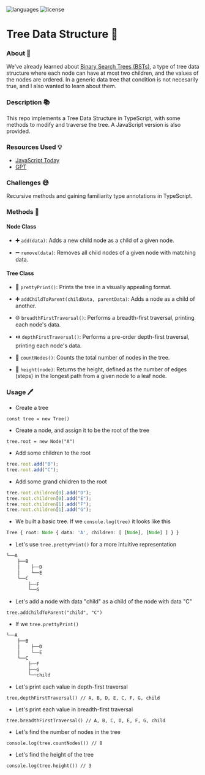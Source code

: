![languages](https://img.shields.io/badge/languages-ts-blue)
![license](https://img.shields.io/badge/license-MIT-green)

# Tree Data Structure 🌳

### About 📖

We've already learned about [Binary Search Trees (BSTs)](https://github.com/amadeuio/binary-search-trees), a type of tree data structure where each node can have at most two children, and the values of the nodes are ordered. In a generic data tree that condition is not necesarily true, and I also wanted to learn about them.

### Description 📚

This repo implements a Tree Data Structure in TypeScript, with some methods to modify and traverse the tree. A JavaScript version is also provided.

### Resources Used 💡

- [JavaScript Today](https://blog.javascripttoday.com/blog/tree-data-structure-with-javascript)
- [GPT](https://chat.openai.com)

### Challenges 😅

Recursive methods and gaining familiarity type annotations in TypeScript.

### Methods 🔧

#### Node Class

- ➕ `add(data)`: Adds a new child node as a child of a given node.

- ➖ `remove(data)`: Removes all child nodes of a given node with matching data.

#### Tree Class

- 🌿 `prettyPrint()`: Prints the tree in a visually appealing format.

- ➕ `addChildToParent(childData, parentData)`: Adds a node as a child of another.

- 🌐 `breadthFirstTraversal()`: Performs a breadth-first traversal, printing each node's data.

- ⏯️ `depthFirstTraversal()`: Performs a pre-order depth-first traversal, printing each node's data.

- 🔢 `countNodes()`: Counts the total number of nodes in the tree.

- 📏 `height(node)`: Returns the height, defined as the number of edges (steps) in the longest path from a given node to a leaf node.

### Usage 🖊️

- Create a tree

`const tree = new Tree()`

- Create a node, and assign it to be the root of the tree

`tree.root = new Node("A")`

- Add some children to the root

```typescript
tree.root.add("B");
tree.root.add("C");
```

- Add some grand children to the root

```typescript
tree.root.children[0].add("D");
tree.root.children[0].add("E");
tree.root.children[1].add("F");
tree.root.children[1].add("G");
```

- We built a basic tree. If we `console.log(tree)` it looks like this

```typescript
Tree { root: Node { data: 'A', children: [ [Node], [Node] ] } }
```

- Let's use `tree.prettyPrint()` for a more intuitive representation

```typescript
└──A
    ├──B
    │    ├──D
    │    └──E
    └──C
        ├──F
        └──G
```

- Let's add a node with data "child" as a child of the node with data "C"

`tree.addChildToParent("child", "C")`

- If we `tree.prettyPrint()`

```typescript
└──A
    ├──B
    │    ├──D
    │    └──E
    └──C
        ├──F
        ├──G
        └──child
```

- Let's print each value in depth-first traversal

`tree.depthFirstTraversal() // A, B, D, E, C, F, G, child`

- Let's print each value in breadth-first traversal

`tree.breadthFirstTraversal() // A, B, C, D, E, F, G, child`

- Let's find the number of nodes in the tree

`console.log(tree.countNodes()) // 8`

- Let's find the height of the tree

`console.log(tree.height()) // 3`
